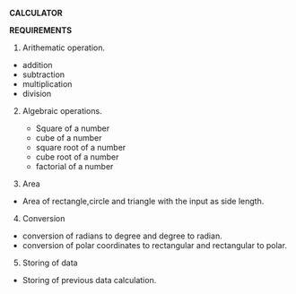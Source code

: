 ﻿**CALCULATOR**

**REQUIREMENTS**

1. Arithematic operation.
- addition 
- subtraction
- multiplication
- division

2. Algebraic operations.
   - Square of a number
   - cube of a number
   - square root of a number
   -  cube root of a number
   - factorial of a number
  
  3. Area 
  - Area of rectangle,circle and triangle with the input as side length.
  
  4. Conversion
  - conversion of radians to degree and degree to radian.
  - conversion of polar coordinates to rectangular and rectangular to polar.
  
  5. Storing of data
  - Storing of previous data calculation. 


